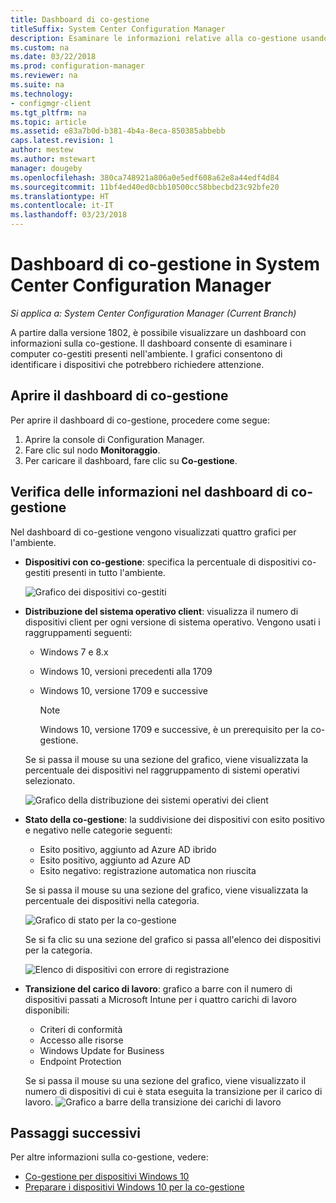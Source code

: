 ```yaml
---
title: Dashboard di co-gestione
titleSuffix: System Center Configuration Manager
description: Esaminare le informazioni relative alla co-gestione usando il dashboard.
ms.custom: na
ms.date: 03/22/2018
ms.prod: configuration-manager
ms.reviewer: na
ms.suite: na
ms.technology:
- configmgr-client
ms.tgt_pltfrm: na
ms.topic: article
ms.assetid: e83a7b0d-b381-4b4a-8eca-850385abbebb
caps.latest.revision: 1
author: mestew
ms.author: mstewart
manager: dougeby
ms.openlocfilehash: 380ca748921a806a0e5edf608a62e8a44edf4d84
ms.sourcegitcommit: 11bf4ed40ed0cbb10500cc58bbecbd23c92bfe20
ms.translationtype: HT
ms.contentlocale: it-IT
ms.lasthandoff: 03/23/2018
---
```

# <a name="co-management-dashboard-in-system-center-configuration-manager"></a>Dashboard di co-gestione in System Center Configuration Manager
*Si applica a: System Center Configuration Manager (Current Branch)*

A partire dalla versione 1802, è possibile visualizzare un dashboard con informazioni sulla co-gestione. Il dashboard consente di esaminare i computer co-gestiti presenti nell'ambiente. I grafici consentono di identificare i dispositivi che potrebbero richiedere attenzione.<!--1356648-->

## <a name="open-the-co-management-dashboard"></a>Aprire il dashboard di co-gestione
Per aprire il dashboard di co-gestione, procedere come segue: 

1. Aprire la console di Configuration Manager. 
2. Fare clic sul nodo **Monitoraggio**. 
3. Per caricare il dashboard, fare clic su **Co-gestione**.

## <a name="reviewing-information-in-the-co-management-dashboard"></a>Verifica delle informazioni nel dashboard di co-gestione

Nel dashboard di co-gestione vengono visualizzati quattro grafici per l'ambiente. 

- **Dispositivi con co-gestione**: specifica la percentuale di dispositivi co-gestiti presenti in tutto l'ambiente.

    ![Grafico dei dispositivi co-gestiti](media\co-management-dashboard\Percent-Co-managed-graph.PNG)

- **Distribuzione del sistema operativo client**: visualizza il numero di dispositivi client per ogni versione di sistema operativo. Vengono usati i raggruppamenti seguenti: </br>
    - Windows 7 e 8.x
    - Windows 10, versioni precedenti alla 1709
    - Windows 10, versione 1709 e successive

         > [!NOTE] 
         > Windows 10, versione 1709 e successive, è un prerequisito per la co-gestione.

     Se si passa il mouse su una sezione del grafico, viene visualizzata la percentuale dei dispositivi nel raggruppamento di sistemi operativi selezionato.

     ![Grafico della distribuzione dei sistemi operativi dei client](media\co-management-dashboard\Co-management-OS-distribution-graph.PNG)

- **Stato della co-gestione**: la suddivisione dei dispositivi con esito positivo e negativo nelle categorie seguenti:
    - Esito positivo, aggiunto ad Azure AD ibrido
    - Esito positivo, aggiunto ad Azure AD
    - Esito negativo: registrazione automatica non riuscita
    
     Se si passa il mouse su una sezione del grafico, viene visualizzata la percentuale dei dispositivi nella categoria. 

     ![Grafico di stato per la co-gestione](media\co-management-dashboard\Co-management-status-graph.PNG)

     Se si fa clic su una sezione del grafico si passa all'elenco dei dispositivi per la categoria.
 
     ![Elenco di dispositivi con errore di registrazione](media\co-management-dashboard\Enrollment-Failure_Device-List.PNG)


- **Transizione del carico di lavoro**: grafico a barre con il numero di dispositivi passati a Microsoft Intune per i quattro carichi di lavoro disponibili:
    - Criteri di conformità
    - Accesso alle risorse
    - Windows Update for Business
    - Endpoint Protection

     Se si passa il mouse su una sezione del grafico, viene visualizzato il numero di dispositivi di cui è stata eseguita la transizione per il carico di lavoro. 
     ![Grafico a barre della transizione dei carichi di lavoro](media\co-management-dashboard\Workload-Transition.PNG)


## <a name="next-steps"></a>Passaggi successivi

Per altre informazioni sulla co-gestione, vedere:
 - [Co-gestione per dispositivi Windows 10](/sccm/core/clients/manage/co-management-overview.md)
 - [Preparare i dispositivi Windows 10 per la co-gestione](/sccm/core/clients/manage/co-management-prepare.md)

    
